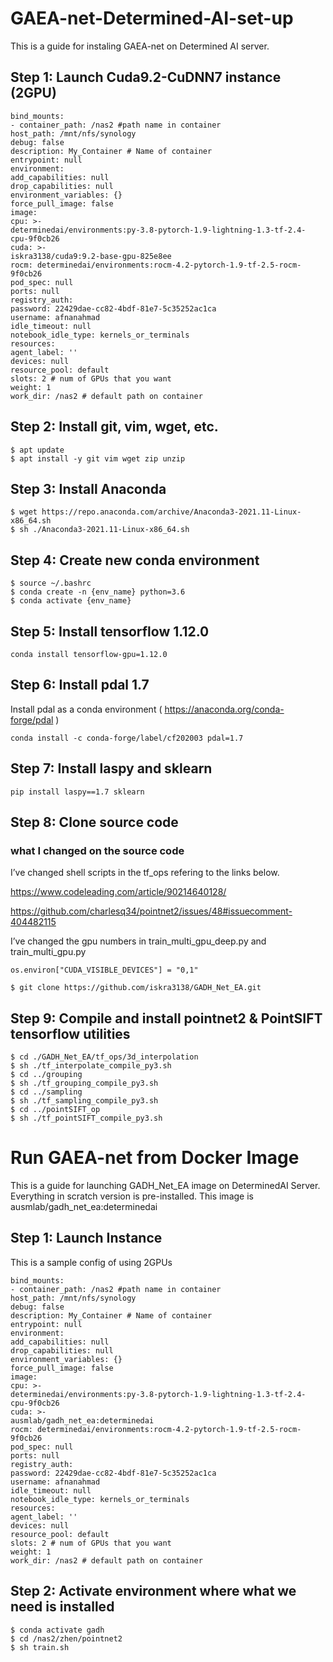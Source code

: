 # GAEA-net-Determined-AI-set-up
This is a guide for instaling GAEA-net on Determined AI server.
## Step 1: Launch Cuda9.2-CuDNN7 instance (2GPU)
```
bind_mounts:
- container_path: /nas2 #path name in container
host_path: /mnt/nfs/synology
debug: false
description: My_Container # Name of container
entrypoint: null
environment:
add_capabilities: null
drop_capabilities: null
environment_variables: {}
force_pull_image: false
image:
cpu: >-
determinedai/environments:py-3.8-pytorch-1.9-lightning-1.3-tf-2.4-
cpu-9f0cb26
cuda: >-
iskra3138/cuda9:9.2-base-gpu-825e8ee
rocm: determinedai/environments:rocm-4.2-pytorch-1.9-tf-2.5-rocm-
9f0cb26
pod_spec: null
ports: null
registry_auth:
password: 22429dae-cc82-4bdf-81e7-5c35252ac1ca
username: afnanahmad
idle_timeout: null
notebook_idle_type: kernels_or_terminals
resources:
agent_label: ''
devices: null
resource_pool: default
slots: 2 # num of GPUs that you want
weight: 1
work_dir: /nas2 # default path on container
```
## Step 2: Install git, vim, wget, etc.
```
$ apt update
$ apt install -y git vim wget zip unzip
```
## Step 3: Install Anaconda
```
$ wget https://repo.anaconda.com/archive/Anaconda3-2021.11-Linux-x86_64.sh
$ sh ./Anaconda3-2021.11-Linux-x86_64.sh
```
## Step 4: Create new conda environment
```
$ source ~/.bashrc
$ conda create -n {env_name} python=3.6
$ conda activate {env_name}
```
## Step 5: Install tensorflow 1.12.0
```
conda install tensorflow-gpu=1.12.0
```
## Step 6: Install pdal 1.7
Install pdal as a conda environment ( https://anaconda.org/conda-forge/pdal )
```
conda install -c conda-forge/label/cf202003 pdal=1.7
```
## Step 7: Install laspy and sklearn
```
pip install laspy==1.7 sklearn
```
## Step 8: Clone source code
### what I changed on the source code
I’ve changed shell scripts in the tf_ops refering to the links below.

https://www.codeleading.com/article/90214640128/

https://github.com/charlesq34/pointnet2/issues/48#issuecomment-404482115

I’ve changed the gpu numbers in train_multi_gpu_deep.py and train_multi_gpu.py
```
os.environ["CUDA_VISIBLE_DEVICES"] = "0,1"
```
```
$ git clone https://github.com/iskra3138/GADH_Net_EA.git
```
## Step 9: Compile and install pointnet2 & PointSIFT tensorflow utilities
```
$ cd ./GADH_Net_EA/tf_ops/3d_interpolation
$ sh ./tf_interpolate_compile_py3.sh
$ cd ../grouping
$ sh ./tf_grouping_compile_py3.sh
$ cd ../sampling
$ sh ./tf_sampling_compile_py3.sh
$ cd ../pointSIFT_op
$ sh ./tf_pointSIFT_compile_py3.sh
```
# Run GAEA-net from Docker Image
This is a guide for launching GADH_Net_EA image on DeterminedAI Server.
Everything in scratch version is pre-installed.
This image is ausmlab/gadh_net_ea:determinedai
## Step 1: Launch Instance
This is a sample config of using 2GPUs
```
bind_mounts:
- container_path: /nas2 #path name in container
host_path: /mnt/nfs/synology
debug: false
description: My_Container # Name of container
entrypoint: null
environment:
add_capabilities: null
drop_capabilities: null
environment_variables: {}
force_pull_image: false
image:
cpu: >-
determinedai/environments:py-3.8-pytorch-1.9-lightning-1.3-tf-2.4-
cpu-9f0cb26
cuda: >-
ausmlab/gadh_net_ea:determinedai
rocm: determinedai/environments:rocm-4.2-pytorch-1.9-tf-2.5-rocm-
9f0cb26
pod_spec: null
ports: null
registry_auth:
password: 22429dae-cc82-4bdf-81e7-5c35252ac1ca
username: afnanahmad
idle_timeout: null
notebook_idle_type: kernels_or_terminals
resources:
agent_label: ''
devices: null
resource_pool: default
slots: 2 # num of GPUs that you want
weight: 1
work_dir: /nas2 # default path on container
```
## Step 2: Activate environment where what we need is installed
```
$ conda activate gadh
$ cd /nas2/zhen/pointnet2
$ sh train.sh
```
```
```
```
```
```
```
